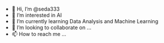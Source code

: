 - 👋 Hi, I’m @seda333
- 👀 I’m interested in AI
- 🌱 I’m currently learning Data Analysis and Machine Learning
- 💞️ I’m looking to collaborate on ...
- 📫 How to reach me ...

<!---
seda333/seda333 is a ✨ special ✨ repository because its `README.md` (this file) appears on your GitHub profile.
You can click the Preview link to take a look at your changes.
--->
